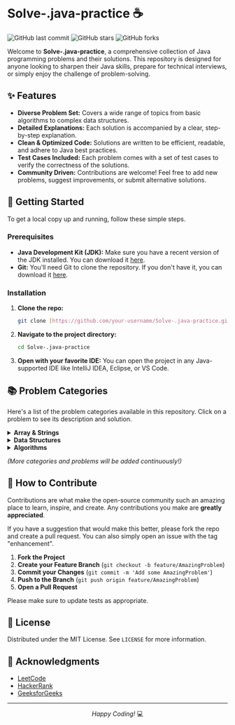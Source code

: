 # Solve-.java-practice ☕

![GitHub last commit](https://img.shields.io/github/last-commit/soumyajitxedu/Solve-.java-practice)
![GitHub stars](https://img.shields.io/github/stars/your-username/Solve-.java-practice?style=social)
![GitHub forks](https://img.shields.io/github/forks/your-username/Solve-.java-practice?style=social)

Welcome to **Solve-.java-practice**, a comprehensive collection of Java programming problems and their solutions. This repository is designed for anyone looking to sharpen their Java skills, prepare for technical interviews, or simply enjoy the challenge of problem-solving.

## ✨ Features

* **Diverse Problem Set:** Covers a wide range of topics from basic algorithms to complex data structures.
* **Detailed Explanations:** Each solution is accompanied by a clear, step-by-step explanation.
* **Clean & Optimized Code:** Solutions are written to be efficient, readable, and adhere to Java best practices.
* **Test Cases Included:** Each problem comes with a set of test cases to verify the correctness of the solutions.
* **Community Driven:** Contributions are welcome! Feel free to add new problems, suggest improvements, or submit alternative solutions.

## 🚀 Getting Started

To get a local copy up and running, follow these simple steps.

### Prerequisites

* **Java Development Kit (JDK):** Make sure you have a recent version of the JDK installed. You can download it [here](https://www.oracle.com/java/technologies/downloads/).
* **Git:** You'll need Git to clone the repository. If you don't have it, you can download it [here](https://git-scm.com/downloads).

### Installation

1.  **Clone the repo:**
    ```sh
    git clone [https://github.com/your-username/Solve-.java-practice.git](https://github.com/your-username/Solve-.java-practice.git)
    ```
2.  **Navigate to the project directory:**
    ```sh
    cd Solve-.java-practice
    ```
3.  **Open with your favorite IDE:**
    You can open the project in any Java-supported IDE like IntelliJ IDEA, Eclipse, or VS Code.

## 📚 Problem Categories

Here's a list of the problem categories available in this repository. Click on a problem to see its description and solution.

<details>
<summary><strong>Array & Strings</strong></summary>

* **Problem: Two Sum**
    <details>
    <summary>Solution</summary>

    ```java
    // Add your Java code for the Two Sum problem here.
    class Solution {
        public int[] twoSum(int[] nums, int target) {
            // Your implementation here
        }
    }
    ```
    </details>

* **Problem: Reverse a String**
    <details>
    <summary>Solution</summary>

    ```java
    // Add your Java code for reversing a string here.
    class Solution {
        public void reverseString(char[] s) {
            // Your implementation here
        }
    }
    ```
    </details>

</details>

<details>
<summary><strong>Data Structures</strong></summary>

* **Problem: Implement a Linked List**
    <details>
    <summary>Solution</summary>

    ```java
    // Add your Java code for implementing a linked list here.
    class ListNode {
        int val;
        ListNode next;
        ListNode(int x) { val = x; }
    }
    ```
    </details>

* **Problem: Implement a Stack using Queues**
    <details>
    <summary>Solution</summary>

    ```java
    // Add your Java code for implementing a stack using queues here.
    class MyStack {
        // Your implementation here
    }
    ```
    </details>

</details>

<details>
<summary><strong>Algorithms</strong></summary>

* **Problem: Binary Search**
    <details>
    <summary>Solution</summary>

    ```java
    // Add your Java code for binary search here.
    class Solution {
        public int search(int[] nums, int target) {
            // Your implementation here
        }
    }
    ```
    </details>

* **Problem: Merge Sort**
    <details>
    <summary>Solution</summary>

    ```java
    // Add your Java code for merge sort here.
    class Solution {
        public int[] sortArray(int[] nums) {
            // Your implementation here
        }
    }
    ```
    </details>

</details>

*(More categories and problems will be added continuously!)*

## 🤝 How to Contribute

Contributions are what make the open-source community such an amazing place to learn, inspire, and create. Any contributions you make are **greatly appreciated**.

If you have a suggestion that would make this better, please fork the repo and create a pull request. You can also simply open an issue with the tag "enhancement".

1.  **Fork the Project**
2.  **Create your Feature Branch** (`git checkout -b feature/AmazingProblem`)
3.  **Commit your Changes** (`git commit -m 'Add some AmazingProblem'`)
4.  **Push to the Branch** (`git push origin feature/AmazingProblem`)
5.  **Open a Pull Request**

Please make sure to update tests as appropriate.

## 📄 License

Distributed under the MIT License. See `LICENSE` for more information.

## 🙏 Acknowledgments

* [LeetCode](https://leetcode.com/)
* [HackerRank](https://www.hackerrank.com/)
* [GeeksforGeeks](https://www.geeksforgeeks.org/)

---

<p align="center">
  <em>Happy Coding!</em> 💻
</p>
